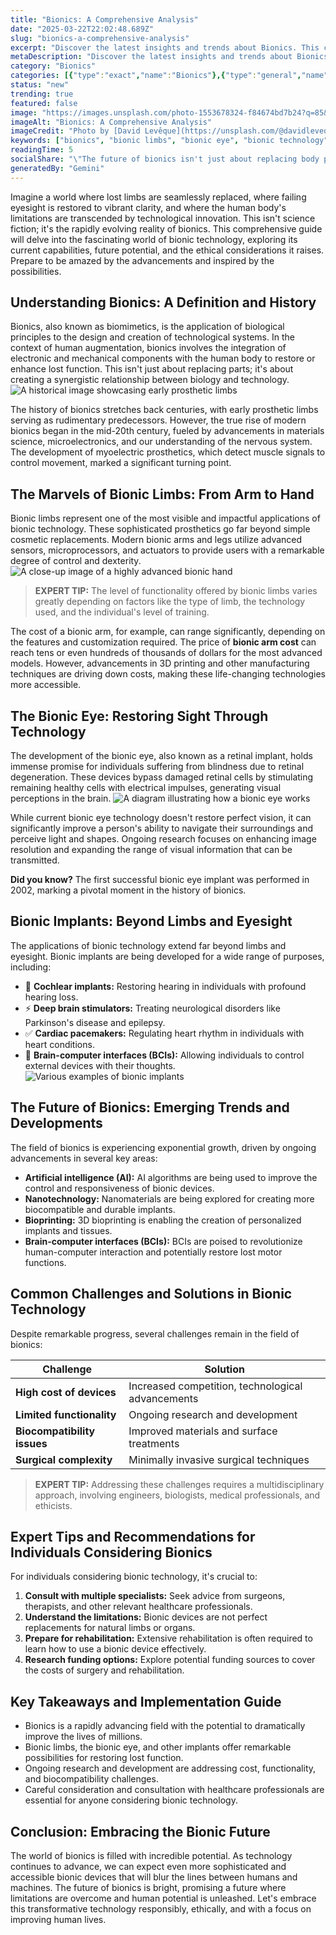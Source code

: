 ```yaml
---
title: "Bionics: A Comprehensive Analysis"
date: "2025-03-22T22:02:48.689Z"
slug: "bionics-a-comprehensive-analysis"
excerpt: "Discover the latest insights and trends about Bionics. This comprehensive guide covers everything you need to know about Bionics in 2025."
metaDescription: "Discover the latest insights and trends about Bionics. This comprehensive guide covers everything you need to know about Bionics in 2025."
category: "Bionics"
categories: [{"type":"exact","name":"Bionics"},{"type":"general","name":"Medicine"},{"type":"medium","name":"Prosthetics"},{"type":"specific","name":"Neural Implants"},{"type":"niche","name":"Brain-Computer Interfaces"}]
status: "new"
trending: true
featured: false
image: "https://images.unsplash.com/photo-1553678324-f84674bd7b24?q=85&w=1200&fit=max&fm=webp&auto=compress"
imageAlt: "Bionics: A Comprehensive Analysis"
imageCredit: "Photo by [David Levêque](https://unsplash.com/@davidleveque) on Unsplash"
keywords: ["bionics", "bionic limbs", "bionic eye", "bionic technology", "bionic arm cost", "future of bionics", "bionic implants", "best bionic prosthetics", "how bionics work", "bionic hand surgery"]
readingTime: 5
socialShare: "\"The future of bionics isn't just about replacing body parts; it's about enhancing human capabilities beyond what nature intended. Prepare to be amazed.\""
generatedBy: "Gemini"
---
```




Imagine a world where lost limbs are seamlessly replaced, where failing eyesight is restored to vibrant clarity, and where the human body's limitations are transcended by technological innovation.  This isn't science fiction; it's the rapidly evolving reality of bionics. This comprehensive guide will delve into the fascinating world of bionic technology, exploring its current capabilities, future potential, and the ethical considerations it raises.  Prepare to be amazed by the advancements and inspired by the possibilities.

## Understanding Bionics: A Definition and History

Bionics, also known as biomimetics, is the application of biological principles to the design and creation of technological systems. In the context of human augmentation, bionics involves the integration of electronic and mechanical components with the human body to restore or enhance lost function.  This isn't just about replacing parts; it's about creating a synergistic relationship between biology and technology. ![A historical image showcasing early prosthetic limbs](https://images.unsplash.com/photo-1546273464-39e6bf128ac3?q=85&w=1200&fit=max&fm=webp&auto=compress)

The history of bionics stretches back centuries, with early prosthetic limbs serving as rudimentary predecessors. However, the true rise of modern bionics began in the mid-20th century, fueled by advancements in materials science, microelectronics, and our understanding of the nervous system.  The development of myoelectric prosthetics, which detect muscle signals to control movement, marked a significant turning point.

## The Marvels of Bionic Limbs: From Arm to Hand

Bionic limbs represent one of the most visible and impactful applications of bionic technology.  These sophisticated prosthetics go far beyond simple cosmetic replacements.  Modern bionic arms and legs utilize advanced sensors, microprocessors, and actuators to provide users with a remarkable degree of control and dexterity.  ![A close-up image of a highly advanced bionic hand](https://images.unsplash.com/photo-1598771977456-fbb119538add?q=85&w=1200&fit=max&fm=webp&auto=compress)

> **EXPERT TIP:** The level of functionality offered by bionic limbs varies greatly depending on factors like the type of limb, the technology used, and the individual's level of training.

The cost of a bionic arm, for example, can range significantly, depending on the features and customization required.  The price of **bionic arm cost** can reach tens or even hundreds of thousands of dollars for the most advanced models.  However, advancements in 3D printing and other manufacturing techniques are driving down costs, making these life-changing technologies more accessible.

## The Bionic Eye: Restoring Sight Through Technology

The development of the bionic eye, also known as a retinal implant, holds immense promise for individuals suffering from blindness due to retinal degeneration.  These devices bypass damaged retinal cells by stimulating remaining healthy cells with electrical impulses, generating visual perceptions in the brain. ![A diagram illustrating how a bionic eye works](https://images.unsplash.com/photo-1516192518150-0d8fee5425e3?q=85&w=1200&fit=max&fm=webp&auto=compress)

While current bionic eye technology doesn't restore perfect vision, it can significantly improve a person's ability to navigate their surroundings and perceive light and shapes.  Ongoing research focuses on enhancing image resolution and expanding the range of visual information that can be transmitted.

**Did you know?** The first successful bionic eye implant was performed in 2002, marking a pivotal moment in the history of bionics.

## Bionic Implants: Beyond Limbs and Eyesight

The applications of bionic technology extend far beyond limbs and eyesight.  Bionic implants are being developed for a wide range of purposes, including:

* 🔑 **Cochlear implants:** Restoring hearing in individuals with profound hearing loss.
* ⚡ **Deep brain stimulators:** Treating neurological disorders like Parkinson's disease and epilepsy.
* ✅ **Cardiac pacemakers:** Regulating heart rhythm in individuals with heart conditions.
* 🧠 **Brain-computer interfaces (BCIs):** Allowing individuals to control external devices with their thoughts. ![Various examples of bionic implants](https://images.unsplash.com/photo-1736109910593-c3da573ea392?q=85&w=1200&fit=max&fm=webp&auto=compress)

## The Future of Bionics: Emerging Trends and Developments

The field of bionics is experiencing exponential growth, driven by ongoing advancements in several key areas:

* **Artificial intelligence (AI):** AI algorithms are being used to improve the control and responsiveness of bionic devices.
* **Nanotechnology:** Nanomaterials are being explored for creating more biocompatible and durable implants.
* **Bioprinting:** 3D bioprinting is enabling the creation of personalized implants and tissues.
* **Brain-computer interfaces (BCIs):**  BCIs are poised to revolutionize human-computer interaction and potentially restore lost motor functions.

## Common Challenges and Solutions in Bionic Technology

Despite remarkable progress, several challenges remain in the field of bionics:

| Challenge                    | Solution                                         |
|-----------------------------|-------------------------------------------------|
| **High cost of devices**     | Increased competition, technological advancements |
| **Limited functionality**    | Ongoing research and development                  |
| **Biocompatibility issues** | Improved materials and surface treatments          |
| **Surgical complexity**      | Minimally invasive surgical techniques             |

> **EXPERT TIP:**  Addressing these challenges requires a multidisciplinary approach, involving engineers, biologists, medical professionals, and ethicists.

## Expert Tips and Recommendations for Individuals Considering Bionics

For individuals considering bionic technology, it's crucial to:

1. **Consult with multiple specialists:**  Seek advice from surgeons, therapists, and other relevant healthcare professionals.
2. **Understand the limitations:**  Bionic devices are not perfect replacements for natural limbs or organs.
3. **Prepare for rehabilitation:**  Extensive rehabilitation is often required to learn how to use a bionic device effectively.
4. **Research funding options:**  Explore potential funding sources to cover the costs of surgery and rehabilitation.

## Key Takeaways and Implementation Guide

* Bionics is a rapidly advancing field with the potential to dramatically improve the lives of millions.
* Bionic limbs, the bionic eye, and other implants offer remarkable possibilities for restoring lost function.
* Ongoing research and development are addressing cost, functionality, and biocompatibility challenges.
* Careful consideration and consultation with healthcare professionals are essential for anyone considering bionic technology.

## Conclusion: Embracing the Bionic Future

The world of bionics is filled with incredible potential. As technology continues to advance, we can expect even more sophisticated and accessible bionic devices that will blur the lines between humans and machines.  The future of bionics is bright, promising a future where limitations are overcome and human potential is unleashed.  Let's embrace this transformative technology responsibly, ethically, and with a focus on improving human lives.

